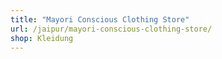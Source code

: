 ```yaml
---
title: "Mayori Conscious Clothing Store"
url: /jaipur/mayori-conscious-clothing-store/
shop: Kleidung
---
```

